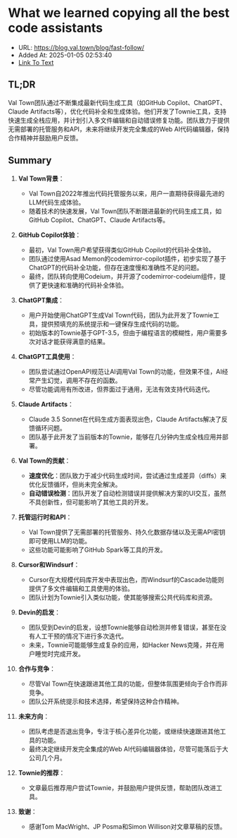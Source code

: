 # What we learned copying all the best code assistants
- URL: https://blog.val.town/blog/fast-follow/
- Added At: 2025-01-05 02:53:40
- [Link To Text](2025-01-05-what-we-learned-copying-all-the-best-code-assistants_raw.md)

## TL;DR
Val Town团队通过不断集成最新代码生成工具（如GitHub Copilot、ChatGPT、Claude Artifacts等），优化代码补全和生成体验。他们开发了Townie工具，支持快速生成全栈应用，并计划引入多文件编辑和自动错误修复功能。团队致力于提供无需部署的托管服务和API，未来将继续开发完全集成的Web AI代码编辑器，保持合作精神并鼓励用户反馈。

## Summary
1. **Val Town背景**：
   - Val Town自2022年推出代码托管服务以来，用户一直期待获得最先进的LLM代码生成体验。
   - 随着技术的快速发展，Val Town团队不断跟进最新的代码生成工具，如GitHub Copilot、ChatGPT、Claude Artifacts等。

2. **GitHub Copilot体验**：
   - 最初，Val Town用户希望获得类似GitHub Copilot的代码补全体验。
   - 团队通过使用Asad Memon的codemirror-copilot插件，初步实现了基于ChatGPT的代码补全功能，但存在速度慢和准确性不足的问题。
   - 最终，团队转向使用Codeium，并开源了codemirror-codeium组件，提供了更快速和准确的代码补全体验。

3. **ChatGPT集成**：
   - 用户开始使用ChatGPT生成Val Town代码，团队为此开发了Townie工具，提供预填充的系统提示和一键保存生成代码的功能。
   - 初始版本的Townie基于GPT-3.5，但由于编程语言的模糊性，用户需要多次对话才能获得满意的结果。

4. **ChatGPT工具使用**：
   - 团队尝试通过OpenAPI规范让AI调用Val Town的功能，但效果不佳，AI经常产生幻觉，调用不存在的函数。
   - 尽管功能调用有所改进，但界面过于通用，无法有效支持代码迭代。

5. **Claude Artifacts**：
   - Claude 3.5 Sonnet在代码生成方面表现出色，Claude Artifacts解决了反馈循环问题。
   - 团队基于此开发了当前版本的Townie，能够在几分钟内生成全栈应用并部署。

6. **Val Town的贡献**：
   - **速度优化**：团队致力于减少代码生成时间，尝试通过生成差异（diffs）来优化反馈循环，但尚未完全解决。
   - **自动错误检测**：团队开发了自动检测错误并提供解决方案的UI交互，虽然不具创新性，但可能影响了其他工具的开发。

7. **托管运行时和API**：
   - Val Town提供了无需部署的托管服务、持久化数据存储以及无需API密钥即可使用LLM的功能。
   - 这些功能可能影响了GitHub Spark等工具的开发。

8. **Cursor和Windsurf**：
   - Cursor在大规模代码库开发中表现出色，而Windsurf的Cascade功能则提供了多文件编辑和工具使用的体验。
   - 团队计划为Townie引入类似功能，使其能够搜索公共代码库和资源。

9. **Devin的启发**：
   - 团队受到Devin的启发，设想Townie能够自动检测并修复错误，甚至在没有人工干预的情况下进行多次迭代。
   - 未来，Townie可能能够生成复杂的应用，如Hacker News克隆，并在用户睡觉时完成开发。

10. **合作与竞争**：
    - 尽管Val Town在快速跟进其他工具的功能，但整体氛围更倾向于合作而非竞争。
    - 团队公开系统提示和技术选择，希望保持这种合作精神。

11. **未来方向**：
    - 团队考虑是否退出竞争，专注于核心差异化功能，或继续快速跟进其他工具的功能。
    - 最终决定继续开发完全集成的Web AI代码编辑器体验，尽管可能落后于大公司几个月。

12. **Townie的推荐**：
    - 文章最后推荐用户尝试Townie，并鼓励用户提供反馈，帮助团队改进工具。

13. **致谢**：
    - 感谢Tom MacWright、JP Posma和Simon Willison对文章草稿的反馈。
